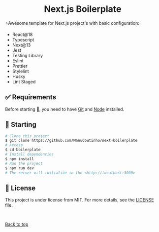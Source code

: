 <h1 align="center">Next.js Boilerplate</h1>

⭐Awesome template for Next.js project's with basic configuration:

- React@18
- Typescript
- Next@13
- Jest
- Testing Library
- Eslint
- Prettier
- Stylelint
- Husky
- Lint Staged

## :white_check_mark: Requirements

Before starting :checkered_flag:, you need to have [Git](https://git-scm.com) and [Node](https://nodejs.org/en/) installed.

## :checkered_flag: Starting

```bash
# Clone this project
$ git clone https://github.com/ManuCoutinho/next-boilerplate
# Access
$ cd boilerplate
# Install dependencies
$ npm install
# Run the project
$ npm run dev
# The server will initialize in the <http://localhost:3000>
```

## :memo: License

This project is under license from MIT. For more details, see the [LICENSE](LICENSE.md) file.

&#xa0;

<a href="#top">Back to top</a>
